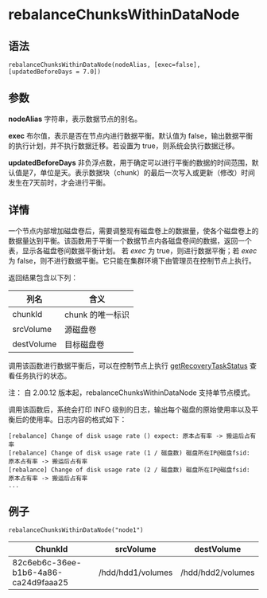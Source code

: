 # rebalanceChunksWithinDataNode

## 语法

`rebalanceChunksWithinDataNode(nodeAlias, [exec=false], [updatedBeforeDays =
7.0])`

## 参数

**nodeAlias** 字符串，表示数据节点的别名。

**exec** 布尔值，表示是否在节点内进行数据平衡。默认值为 false，输出数据平衡的执行计划，并不执行数据迁移。若设置为
true，则系统会执行数据迁移。

**updatedBeforeDays**
非负浮点数，用于确定可以进行平衡的数据的时间范围，默认值是7，单位是天。表示数据块（chunk）的最后一次写入或更新（修改）时间发生在7天前时，才会进行平衡。

## 详情

一个节点内部增加磁盘卷后，需要调整现有磁盘卷上的数据量，使各个磁盘卷上的数据量达到平衡。该函数用于平衡一个数据节点内各磁盘卷间的数据，返回一个表，显示各磁盘卷间数据平衡计划。
若 *exec* 为 true，则进行数据平衡；若 *exec* 为
false，则不进行数据平衡。它只能在集群环境下由管理员在控制节点上执行。

返回结果包含以下列：

| 列名 | 含义 |
| --- | --- |
| chunkId | chunk 的唯一标识 |
| srcVolume | 源磁盘卷 |
| destVolume | 目标磁盘卷 |

调用该函数进行数据平衡后，可以在控制节点上执行 [getRecoveryTaskStatus](../g/getRecoveryTaskStatus.md) 查看任务执行的状态。

注： 自 2.00.12 版本起，rebalanceChunksWithinDataNode 支持单节点模式。

调用该函数后，系统会打印 INFO
级别的日志，输出每个磁盘的原始使用率以及平衡后的使用率。日志内容的格式如下：

```
[rebalance] Change of disk usage rate () expect: 原本占有率 -> 搬运后占有率
[rebalance] Change of disk usage rate (1 / 磁盘数) 磁盘所在IP@磁盘fsid: 原本占有率 -> 搬运后占有率
[rebalance] Change of disk usage rate (2 / 磁盘数) 磁盘所在IP@磁盘fsid: 原本占有率 -> 搬运后占有率
...
```

## 例子

```
rebalanceChunksWithinDataNode("node1")
```

| ChunkId | srcVolume | destVolume |
| --- | --- | --- |
| 82c6eb6c-36ee-b1b6-4a86-ca24d9faaa25 | /hdd/hdd1/volumes | /hdd/hdd2/volumes |

